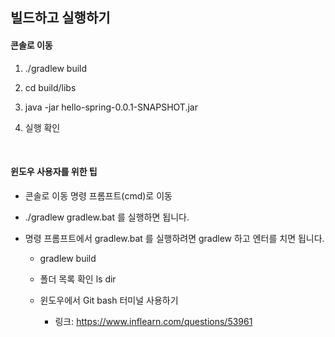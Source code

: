 ## 빌드하고 실행하기

#### 콘솔로 이동

1. ./gradlew build

2. cd build/libs

3. java -jar hello-spring-0.0.1-SNAPSHOT.jar

4. 실행 확인

<br>

#### 윈도우 사용자를 위한 팁

* 콘솔로 이동 명령 프롬프트(cmd)로 이동

* ./gradlew gradlew.bat 를 실행하면 됩니다.

* 명령 프롬프트에서 gradlew.bat 를 실행하려면 gradlew 하고 엔터를 치면 됩니다.

  * gradlew build

  * 폴더 목록 확인 ls dir

  * 윈도우에서 Git bash 터미널 사용하기
    * 링크: https://www.inflearn.com/questions/53961
